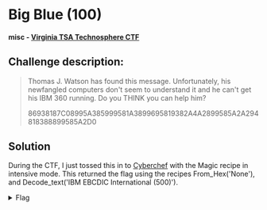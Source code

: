 # Big Blue (100)
#### misc - [Virginia TSA Technosphere CTF](../main.md)

## Challenge description:
> Thomas J. Watson has found this message. Unfortunately, his newfangled computers don't seem to understand it and he can't get his IBM 360 running. Do you THINK you can help him?
> 
> 86938187C08995A385999581A3899695819382A4A2899585A2A294818388899585A2D0

## Solution
During the CTF, I just tossed this in to [Cyberchef](https://gchq.github.io/CyberChef/) with the Magic recipe in intensive mode. This returned the flag using the recipes From_Hex('None'), and Decode_text('IBM EBCDIC International (500)').

<details> 
    <summary>Flag</summary>
flag{internationalbusinessmachines}	
</details>